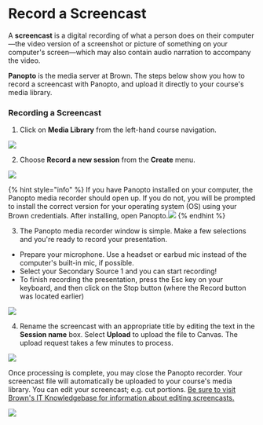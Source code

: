 # Record a Screencast

A **screencast** is a digital recording of what a person does on their computer—the video version of a screenshot or picture of something on your computer's screen—which may also contain audio narration to accompany the video. 

**Panopto** is the media server at Brown. The steps below show you how to record a screencast with  Panopto, and upload it directly to your course's media library. 

### Recording a Screencast 

1. Click on **Media Library** from the left-hand course navigation.

![](https://lh4.googleusercontent.com/SH9VNTqdJOXzJ3QbI1HYDs3nXEmDsUYDTh3NdP7GIwN5iRxL_BFEPmaAFM9tKbY5nSLvp-zfBkGpclOgO5FdgmPNjt6i-TrrZLoCJ8n1tc-L68Ql5DdNuVrouf10BAIVo8JvgKtt)



2. Choose **Record a new session** from the **Create** menu.

![](https://lh4.googleusercontent.com/cq4-Hhls0FVhGq78RKbbvBkg2Is1cgdniamHakSugZaOFRWr_9A5AwXCG8OMpLckDyb8GpG5mRwK2WAb9s5lEWpgQVZ4uwTpsnQIPJmUvooTxVrMFjz5dDGCZ8hOAEue4v13flBK)

{% hint style="info" %}
If you have Panopto installed on your computer, the Panopto media recorder should open up. If you do not, you will be prompted to install the correct version for your operating system \(OS\) using your Brown credentials. After installing, open Panopto.![](https://lh6.googleusercontent.com/fSj5lvmeOyBAj5h_ztC2U0sk1EaZ2FdTLnm7a6CCNs1dVT0Jt0ADhibYd0EkjWojJLQKWS3K72-vYBn9oYCI5s-3ipVXGiAYudaKBGvsHOr_FaRXvfZC5aMP4dPat5Bbws6OTBnS)
{% endhint %}

3. The Panopto media recorder window is simple. Make a few selections and you're ready to record your presentation.

* Prepare your microphone. Use a headset or earbud mic instead of the computer's built-in mic, if possible.
* Select your Secondary Source 1 and you can start recording!
* To finish recording the presentation, press the Esc key on your keyboard, and then click on the Stop button \(where the Record button was located earlier\)

 ![](https://lh5.googleusercontent.com/Ud2VC9HL0xzWwXIfrnYEIiW-hiRJoYezigUAq9oniu2TenIp57NENyTFU6hObS_1UNq1DpaX-_dPp8NmDQjAMCzp9v_yOqvVWJTd9efc5OyvnkSocatzDcfNrqQ-4k-kuF4rkdc_)

4. Rename the screencast with an appropriate title by editing the text in the **Session name** box. Select **Upload** to upload the file to Canvas. The upload request takes a few minutes to process.

![](https://lh5.googleusercontent.com/MxqRmcxZcp-HkS_oQNF7eH54kNGUWbEwl2Z8X_Wo-xDhmgAcuzFX75WZVO1Wx93M-qh2tRcTb289zrSvyvJm0zoyIMQmFKarUt4lYTwq8WJPP1VmFCDBsiBTQo7r2sn7u6uEoTDi)

Once processing is complete, you may close the Panopto recorder. Your screencast file will automatically be uploaded to your course's media library. You can edit your screencast; e.g. cut portions. [Be sure to visit Brown's IT Knowledgebase for information about editing screencasts.](https://ithelp.brown.edu/kb/articles/basic-editing-in-panopto)

![](https://lh5.googleusercontent.com/L9eepj2jfVMO5j3qChjCiKAySm7It6b58Hv_GxQXyUTAwUOK7X9ntC-EQzTK7aqMbisUdCNXzq16_9fXTq_Fnhpio7rF8eAAsUheR1anL9A2yJ3YO9g7f3bfq8Etp6gC_jp8LpTk)

